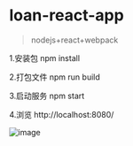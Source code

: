 # loan-react-app
>nodejs+react+webpack

1.安装包 npm install

2.打包文件 npm run build

3.启动服务 npm start

4.浏览 http://localhost:8080/

![image](https://github.com/466102061/loanApp/blob/master/public/img/preview.png)
